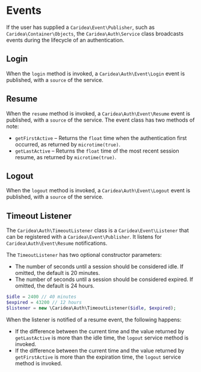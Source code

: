 # Events

If the user has supplied a `Caridea\Event\Publisher`, such as `Caridea\Container\Objects`, the `Caridea\Auth\Service` class broadcasts events during the lifecycle of an authentication.

## Login

When the `login` method is invoked, a `Caridea\Auth\Event\Login` event is published, with a `source` of the service.

## Resume

When the `resume` method is invoked, a `Caridea\Auth\Event\Resume` event is published, with a `source` of the service. The event class has two methods of note:

* `getFirstActive` – Returns the `float` time when the authentication first occurred, as returned by `microtime(true)`.
* `getLastActive` – Returns the `float` time of the most recent session resume, as returned by `microtime(true)`.

## Logout

When the `logout` method is invoked, a `Caridea\Auth\Event\Logout` event is published, with a `source` of the service.

## Timeout Listener

The `Caridea\Auth\TimeoutListener` class is a `Caridea\Event\Listener` that can be registered with a `Caridea\Event\Publisher`. It listens for `Caridea\Auth\Event\Resume` notifications.

The `TimeoutListener` has two optional constructor parameters:
* The number of seconds until a session should be considered idle. If omitted, the default is 20 minutes.
* The number of seconds until a session should be considered expired. If omitted, the default is 24 hours.

```php
$idle = 2400 // 40 minutes
$expired = 43200 // 12 hours
$listener = new \Caridea\Auth\TimeoutListener($idle, $expired);
```

When the listener is notified of a resume event, the following happens:

* If the difference between the current time and the value returned by `getLastActive` is more than the idle time, the `logout` service method is invoked.
* If the difference between the current time and the value returned by `getFirstActive` is more than the expiration time, the `logout` service method is invoked.

